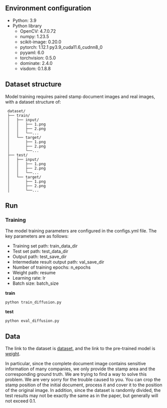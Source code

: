 
## Environment configuration

* Python: 3.9
* Python library
  - OpenCV: 4.7.0.72
  - numpy: 1.23.5
  - scikit-image: 0.20.0
  - pytorch: 1.12.1 py3.9\_cuda11.6\_cudnn8\_0
  - pyyaml: 6.0
  - torchvision: 0.5.0
  - dominate: 2.4.0
  - visdom: 0.1.8.8
    
## Dataset structure
Model training requires paired stamp document images and real images, with a dataset structure of:

     dataset/
     ├── train/
     │   ├── input/
     │   │   ├── 1.png
     │   │   ├── 2.png
     │   │   └──...
     │   └── target/
     │       ├── 1.png
     │       ├── 2.png
     │       └──...
     ├── test/
     │   ├── input/
     │   │   ├── 1.png
     │   │   ├── 2.png
     │   │   └──...
     │   └── target/
     │       ├── 1.png
     │       ├── 2.png
     │       └──...


## Run
### Training
The model training parameters are configured in the configs.yml file. The key parameters are as follows:
* Training set path: train_data_dir
* Test set path: test_data_dir
* Output path: test_save_dir
* Intermediate result output path: val_save_dir
* Number of training epochs: n_epochs
* Weight path: resume
* Learning rate: lr
* Batch size: batch_size

**train**
```
python train_diffusion.py
```
**test**
```
python eval_diffusion.py
```

## Data
The link to the dataset is [dataset](https://drive.google.com/file/d/1xLqMP_hpbQiuvI_xvblGoR2f7i5y4SdK/view?usp=drive_link), and the link to the pre-trained model is [weight](https://drive.google.com/file/d/1YJepDa6VhTGJfB0Rk9IxkxCbikKZOjhN/view?usp=drive_link). 

In particular, since the complete document image contains sensitive information of many companies, we only provide the stamp area and the corresponding ground truth. We are trying to find a way to solve this problem. We are very sorry for the trouble caused to you. You can crop the stamp position of the initial document, process it and cover it to the position of the original image. In addition, since the dataset is randomly divided, the test results may not be exactly the same as in the paper, but generally will not exceed 0.1.

